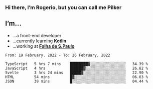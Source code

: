 ### Hi there, I’m Rogerio, but you can call me Pilker

## I’m…
- …a front-end developer
- …currently learning **Kotlin**
- …working at [**Folha de S.Paulo**](https://www.folha.com.br/)

<!--START_SECTION:waka-->
```text
From: 19 February, 2022 - To: 26 February, 2022

TypeScript   5 hrs 7 mins    ████████▓░░░░░░░░░░░░░░░░   34.39 % 
JavaScript   4 hrs           ██████▓░░░░░░░░░░░░░░░░░░   26.82 % 
Svelte       3 hrs 24 mins   █████▓░░░░░░░░░░░░░░░░░░░   22.90 % 
HTML         54 mins         █▓░░░░░░░░░░░░░░░░░░░░░░░   06.03 % 
JSON         39 mins         █░░░░░░░░░░░░░░░░░░░░░░░░   04.44 % 
```
<!--END_SECTION:waka-->
